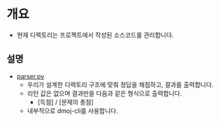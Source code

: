 # 개요
- 현재 디렉토리는 프로젝트에서 작성된 소스코드를 관리합니다.

## 설명
- [parser.py](https://github.com/BJ-Lim/Capstone_Design/edit/master/src/parser.py)
  - 우리가 설계한 디렉토리 구조에 맞춰 정답을 채점하고, 결과를 출력합니다.
  - 리턴 값은 없으며 결과만을 다음과 같은 형식으로 출력합니다.
    - [득점] / [문제의 총점]
  - 내부적으로 dmoj-cli를 사용합니다.
